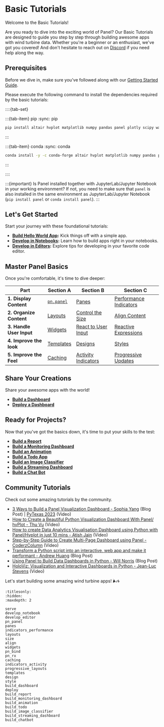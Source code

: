 # Basic Tutorials

Welcome to the Basic Tutorials!

Are you ready to dive into the exciting world of Panel? Our Basic Tutorials are designed to guide you step by step through building awesome apps with wind turbine data. Whether you're a beginner or an enthusiast, we've got you covered! And don't hesitate to reach out on [Discord](https://discord.gg/rb6gPXbdAr) if you need help along the way.

## Prerequisites

Before we dive in, make sure you've followed along with our [Getting Started Guide](../../getting_started/index.md).

Please execute the following command to install the dependencies required by the basic tutorials:

::::{tab-set}

:::{tab-item} pip
:sync: pip

```bash
pip install altair hvplot matplotlib numpy pandas panel plotly scipy watchfiles
```

:::

:::{tab-item} conda
:sync: conda

```bash
conda install -y -c conda-forge altair hvplot matplotlib numpy pandas panel plotly scipy watchfiles
```

:::

::::

:::{important}
Is Panel installed together with JupyterLab/Jupyter Notebook in your working environment? If not, you need to make sure that `panel` is also installed in the same environment as JupyterLab/Jupyter Notebook (`pip install panel` or `conda install panel`).
:::

## Let's Get Started

Start your journey with these foundational tutorials:

- **[Build Hello World App](serve.md):** Kick things off with a simple app.
- **[Develop in Notebooks](develop_notebook.md):** Learn how to build apps right in your notebooks.
- **[Develop in Editors](develop_editor.md):** Explore tips for developing in your favorite code editor.

## Master Panel Basics

Once you're comfortable, it's time to dive deeper:

| Part | Section A | Section B| Section C |
|--------------------------|---------------------------|-------------------|------------------------------------------------------|
| **1. Display Content**       | [`pn.panel`](pn_panel.md) | [Panes](panes.md) | [Performance Indicators](indicators_performance.md) |
| **2. Organize Content**      | [Layouts](layouts.md)    | [Control the Size](size.md) | [Align Content](align.md)                           |
| **3. Handle User Input**     | [Widgets](widgets.md)    | [React to User Input](pn_bind.md) | [Reactive Expressions](pn_rx.md)                        |
| **4. Improve the look**      | [Templates](templates.md)| [Designs](design.md) | [Styles](style.md)                                |
| **5. Improve the Feel**      | [Caching](caching.md)    | [Activity Indicators](indicators_activity.md) | [Progressive Updates](progressive_layouts.md)  |

## Share Your Creations

Share your awesome apps with the world!

- **[Build a Dashboard](build_dashboard.md)**
- **[Deploy a Dashboard](deploy.md)**

## Ready for Projects?

Now that you've got the basics down, it's time to put your skills to the test:

- **[Build a Report](build_report.md)**
- **[Build a Monitoring Dashboard](build_monitoring_dashboard.md)**
- **[Build an Animation](build_animation.md)**
- **[Build a Todo App](build_todo.md)**
- **[Build an Image Classifier](build_image_classifier.md)**
- **[Build a Streaming Dashboard](build_streaming_dashboard.md)**
- **[Build a Chat Bot](build_chatbot.md)**

## Community Tutorials

Check out some amazing tutorials by the community.

- [3 Ways to Build a Panel Visualization Dashboard - Sophia Yang](https://towardsdatascience.com/3-ways-to-build-a-panel-visualization-dashboard-6e14148f529d) (Blog Post) | [PyTexas 2023](https://www.youtube.com/watch?v=8du4NNoOtII) (Video)
- [How to Create a Beautiful Python Visualization Dashboard With Panel/ hvPlot - Thu Vu](https://www.youtube.com/watch?v=uhxiXOTKzfs) (Video)
- [How to create Data Analytics Visualisation Dashboard using Python with Panel/Hvplot in just 10 mins - Atish Jain](https://www.youtube.com/watch?v=__QUQg96SFs) (Video)
- [Step-by-Step Guide to Create Multi-Page Dashboard using Panel - CoderzColumn](https://www.youtube.com/watch?v=G3M0lQcWpqE) (Video)
- [Transform a Python script into an interactive, web app and make it performant - Andrew Huang](https://blog.stackademic.com/transform-a-python-script-into-an-interactive-web-app-and-make-it-performant-73fa3b304cdf) (Blog Post)
- [Using Panel to Build Data Dashboards in Python - Will Norris](https://towardsdatascience.com/using-panel-to-build-data-dashboards-in-python-e87a04c9034d) (Blog Post)
- [HoloViz: Visualization and Interactive Dashboards in Python - Jean-Luc Stevens](https://www.youtube.com/watch?v=61uHwBlxRug) (Video)

Let's start building some amazing wind turbine apps! 🌬️🌀

```{toctree}
:titlesonly:
:hidden:
:maxdepth: 2

serve
develop_notebook
develop_editor
pn_panel
panes
indicators_performance
layouts
size
align
widgets
pn_bind
pn_rx
caching
indicators_activity
progressive_layouts
templates
design
style
build_dashboard
deploy
build_report
build_monitoring_dashboard
build_animation
build_todo
build_image_classifier
build_streaming_dashboard
build_chatbot
```
